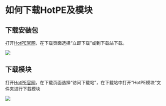 # 如何下载HotPE及模块
## 下载安装包
打开[HotPE官网](https://www.hotpe.top/)，在下载页面选择“立即下载”或到下载站下载。

![](https://sc.sysri.cn/i/2022/05/02/z917h5.png)

## 下载模块
打开[HotPE官网](https://www.hotpe.top/)，在下载页面选择“访问下载站”，在下载站中打开“HotPE模块”文件夹进行下载模块

![](https://sc.sysri.cn/i/2022/05/02/zb7kdy.png)


